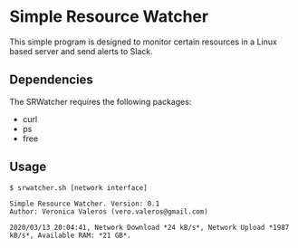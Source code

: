 # Simple Resource Watcher

This simple program is designed to monitor certain resources in a Linux based server and send alerts to Slack.

## Dependencies

The SRWatcher requires the following packages:
- curl
- ps
- free

## Usage

```
$ srwatcher.sh [network interface]

Simple Resource Watcher. Version: 0.1
Author: Veronica Valeros (vero.valeros@gmail.com)

2020/03/13 20:04:41, Network Download *24 kB/s*, Network Upload *1987 kB/s*, Available RAM: *21 GB*.
```
